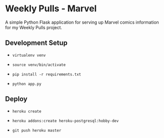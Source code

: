 Weekly Pulls - Marvel
=====================

A simple Python Flask application for serving up Marvel comics information for
my Weekly Pulls project.

## Development Setup

* `virtualenv venv`

* `source venv/bin/activate`

* `pip install -r requirements.txt`

* `python app.py`

## Deploy

* `heroku create`

* `heroku addons:create heroku-postgresql:hobby-dev`

* `git push heroku master`
